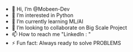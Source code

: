 - 👋 Hi, I’m @Mobeen-Dev
- 👀 I’m interested in Python 
- 🌱 I’m currently learning ML/AI
- 💞️ I’m looking to collaborate on Big Scale Project
- 📫 How to reach me "LinkedIn : "
- ⚡ Fun fact: Always ready to solve PROBLEMS

<!---
Mobeen-Dev/Mobeen-Dev is a ✨ special ✨ repository because its `README.md` (this file) appears on your GitHub profile.
You can click the Preview link to take a look at your changes.
--->
